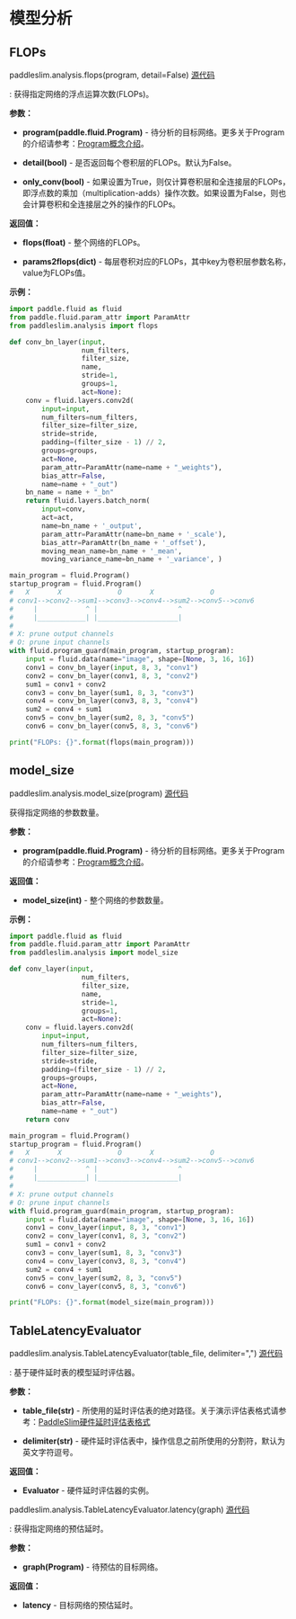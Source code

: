 # 模型分析

## FLOPs
paddleslim.analysis.flops(program, detail=False) [源代码](https://github.com/PaddlePaddle/PaddleSlim/blob/develop/paddleslim/analysis/flops.py)

: 获得指定网络的浮点运算次数(FLOPs)。

**参数：**

- **program(paddle.fluid.Program)** - 待分析的目标网络。更多关于Program的介绍请参考：[Program概念介绍](https://www.paddlepaddle.org.cn/documentation/docs/zh/api_cn/fluid_cn/Program_cn.html#program)。

- **detail(bool)** - 是否返回每个卷积层的FLOPs。默认为False。

- **only_conv(bool)** - 如果设置为True，则仅计算卷积层和全连接层的FLOPs，即浮点数的乘加（multiplication-adds）操作次数。如果设置为False，则也会计算卷积和全连接层之外的操作的FLOPs。

**返回值：**

- **flops(float)** - 整个网络的FLOPs。

- **params2flops(dict)** - 每层卷积对应的FLOPs，其中key为卷积层参数名称，value为FLOPs值。

**示例：**

```python
import paddle.fluid as fluid
from paddle.fluid.param_attr import ParamAttr
from paddleslim.analysis import flops

def conv_bn_layer(input,
                  num_filters,
                  filter_size,
                  name,
                  stride=1,
                  groups=1,
                  act=None):
    conv = fluid.layers.conv2d(
        input=input,
        num_filters=num_filters,
        filter_size=filter_size,
        stride=stride,
        padding=(filter_size - 1) // 2,
        groups=groups,
        act=None,
        param_attr=ParamAttr(name=name + "_weights"),
        bias_attr=False,
        name=name + "_out")
    bn_name = name + "_bn"
    return fluid.layers.batch_norm(
        input=conv,
        act=act,
        name=bn_name + '_output',
        param_attr=ParamAttr(name=bn_name + '_scale'),
        bias_attr=ParamAttr(bn_name + '_offset'),
        moving_mean_name=bn_name + '_mean',
        moving_variance_name=bn_name + '_variance', )

main_program = fluid.Program()
startup_program = fluid.Program()
#   X       X              O       X              O
# conv1-->conv2-->sum1-->conv3-->conv4-->sum2-->conv5-->conv6
#     |            ^ |                    ^
#     |____________| |____________________|
#
# X: prune output channels
# O: prune input channels
with fluid.program_guard(main_program, startup_program):
    input = fluid.data(name="image", shape=[None, 3, 16, 16])
    conv1 = conv_bn_layer(input, 8, 3, "conv1")
    conv2 = conv_bn_layer(conv1, 8, 3, "conv2")
    sum1 = conv1 + conv2
    conv3 = conv_bn_layer(sum1, 8, 3, "conv3")
    conv4 = conv_bn_layer(conv3, 8, 3, "conv4")
    sum2 = conv4 + sum1
    conv5 = conv_bn_layer(sum2, 8, 3, "conv5")
    conv6 = conv_bn_layer(conv5, 8, 3, "conv6")

print("FLOPs: {}".format(flops(main_program)))
```

## model_size
paddleslim.analysis.model_size(program) [源代码](https://github.com/PaddlePaddle/PaddleSlim/blob/develop/paddleslim/analysis/model_size.py)

获得指定网络的参数数量。

**参数：**

- **program(paddle.fluid.Program)** - 待分析的目标网络。更多关于Program的介绍请参考：[Program概念介绍](https://www.paddlepaddle.org.cn/documentation/docs/zh/api_cn/fluid_cn/Program_cn.html#program)。

**返回值：**

- **model_size(int)** - 整个网络的参数数量。

**示例：**

```python
import paddle.fluid as fluid
from paddle.fluid.param_attr import ParamAttr
from paddleslim.analysis import model_size

def conv_layer(input,
                  num_filters,
                  filter_size,
                  name,
                  stride=1,
                  groups=1,
                  act=None):
    conv = fluid.layers.conv2d(
        input=input,
        num_filters=num_filters,
        filter_size=filter_size,
        stride=stride,
        padding=(filter_size - 1) // 2,
        groups=groups,
        act=None,
        param_attr=ParamAttr(name=name + "_weights"),
        bias_attr=False,
        name=name + "_out")
    return conv

main_program = fluid.Program()
startup_program = fluid.Program()
#   X       X              O       X              O
# conv1-->conv2-->sum1-->conv3-->conv4-->sum2-->conv5-->conv6
#     |            ^ |                    ^
#     |____________| |____________________|
#
# X: prune output channels
# O: prune input channels
with fluid.program_guard(main_program, startup_program):
    input = fluid.data(name="image", shape=[None, 3, 16, 16])
    conv1 = conv_layer(input, 8, 3, "conv1")
    conv2 = conv_layer(conv1, 8, 3, "conv2")
    sum1 = conv1 + conv2
    conv3 = conv_layer(sum1, 8, 3, "conv3")
    conv4 = conv_layer(conv3, 8, 3, "conv4")
    sum2 = conv4 + sum1
    conv5 = conv_layer(sum2, 8, 3, "conv5")
    conv6 = conv_layer(conv5, 8, 3, "conv6")

print("FLOPs: {}".format(model_size(main_program)))
```

## TableLatencyEvaluator
paddleslim.analysis.TableLatencyEvaluator(table_file, delimiter=",") [源代码](https://github.com/PaddlePaddle/PaddleSlim/blob/develop/paddleslim/analysis/latency.py)

: 基于硬件延时表的模型延时评估器。

**参数：**

- **table_file(str)** - 所使用的延时评估表的绝对路径。关于演示评估表格式请参考：[PaddleSlim硬件延时评估表格式](../paddleslim/analysis/table_latency.md)

- **delimiter(str)** - 硬件延时评估表中，操作信息之前所使用的分割符，默认为英文字符逗号。

**返回值：**

- **Evaluator** - 硬件延时评估器的实例。

paddleslim.analysis.TableLatencyEvaluator.latency(graph) [源代码](https://github.com/PaddlePaddle/PaddleSlim/blob/develop/paddleslim/analysis/latency.py)

: 获得指定网络的预估延时。

**参数：**

- **graph(Program)** - 待预估的目标网络。

**返回值：**

- **latency** - 目标网络的预估延时。
